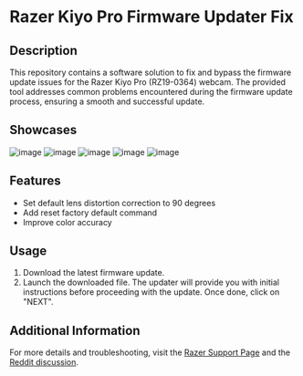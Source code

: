 # Razer Kiyo Pro Firmware Updater Fix

## Description

This repository contains a software solution to fix and bypass the firmware update issues for the Razer Kiyo Pro (RZ19-0364) webcam. The provided tool addresses common problems encountered during the firmware update process, ensuring a smooth and successful update.

## Showcases

![image](https://github.com/user-attachments/assets/397c85b7-d960-48f6-893f-479249a16b47)
![image](https://github.com/user-attachments/assets/adc6420c-f510-4c17-8fc9-7bd505c3f406)
![image](https://github.com/user-attachments/assets/693cc713-fc66-42a7-8dd3-babc94b0709b)
![image](https://github.com/user-attachments/assets/2c6147de-fbf4-423d-baa7-8aeae3944de3)
![image](https://github.com/user-attachments/assets/0f72ec55-0cfb-48d4-8d2e-a973ffa6c958)



## Features

- Set default lens distortion correction to 90 degrees
- Add reset factory default command
- Improve color accuracy

## Usage

1. Download the latest firmware update.
2. Launch the downloaded file. The updater will provide you with initial instructions before proceeding with the update. Once done, click on "NEXT".

## Additional Information

For more details and troubleshooting, visit the [Razer Support Page](https://rzr.to/VdKPPH) and the [Reddit discussion](https://www.reddit.com/r/razer/comments/17ku6zv/razer_kiyo_pro_rz190364_cant_update_firmware/).
